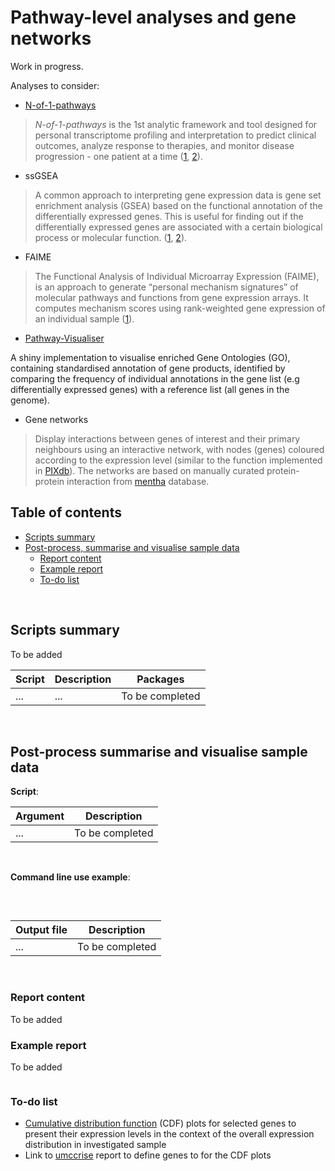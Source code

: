 # Pathway-level analyses and gene networks

Work in progress.

Analyses to consider:

* [N-of-1-pathways](http://www.lussierlab.net/publications/N-of-1-pathways/)

>*N-of-1-pathways* is the 1st analytic framework and tool designed for personal transcriptome profiling and interpretation to predict clinical outcomes, analyze response to therapies, and monitor disease progression - one patient at a time ([1](https://www.ncbi.nlm.nih.gov/pmc/articles/PMC4215042/), [2](https://www.ncbi.nlm.nih.gov/pmc/articles/PMC4765863/pdf/btv253.pdf)).

* ssGSEA

>A common approach to interpreting gene expression data is gene set enrichment analysis (GSEA) based on the functional annotation of the differentially expressed genes. This is useful for finding out if the differentially expressed genes are associated with a certain biological process or molecular function. ([1](https://www.ncbi.nlm.nih.gov/pubmed/19847166/), [2](https://www.ncbi.nlm.nih.gov/pubmed/16199517)).

* FAIME

>The Functional Analysis of Individual Microarray Expression (FAIME), is an approach to generate “personal mechanism signatures” of molecular pathways and functions from gene expression arrays. It computes mechanism scores using rank-weighted gene expression of an individual sample ([1](http://journals.plos.org/ploscompbiol/article?id=10.1371/journal.pcbi.1002350)).

* [Pathway-Visualiser](https://github.com/algarnham/Pathway-Visualiser)
 
A shiny implementation to visualise enriched Gene Ontologies (GO), containing standardised annotation of gene products, identified by comparing the frequency of individual annotations in the gene list (e.g differentially expressed genes) with a reference list (all genes in the genome).

* Gene networks

>Display interactions between genes of interest and their primary neighbours using an interactive network, with nodes (genes) coloured according to the expression level (similar to the function implemented in [PIXdb](http://pixdb.org.uk/)). The networks are based on manually curated protein-protein interaction from [mentha](https://www.ncbi.nlm.nih.gov/pubmed/23900247) database.


## Table of contents

<!-- vim-markdown-toc GFM -->
* [Scripts summary](#scripts-summary)
* [Post-process, summarise and visualise sample data](#post-process-summarise-and-visualise-sample-data)
  * [Report content](#report-content)
  * [Example report](#example-report)
  * [To-do list](#to-do-list)


<!-- vim-markdown-toc -->
<br>


## Scripts summary

To be added

Script | Description | Packages
------------ | ------------ | ------------
... | ... | To be completed

<br />


## Post-process summarise and visualise sample data


**Script**: 

Argument | Description
------------ | ------------
... | To be completed
<br />

**Command line use example**:

```
```
<br>

Output file | Description
------------ | -----------
... | To be completed
<br />

### Report content

To be added

### Example report

To be added

```
```


### To-do list

* [Cumulative distribution function](https://en.wikipedia.org/wiki/Cumulative_distribution_function) (CDF) plots for selected genes to present their expression levels in the context of the overall expression distribution in investigated sample
* Link to [umccrise](https://github.com/umccr/umccrise) report to define genes to for the  CDF plots
